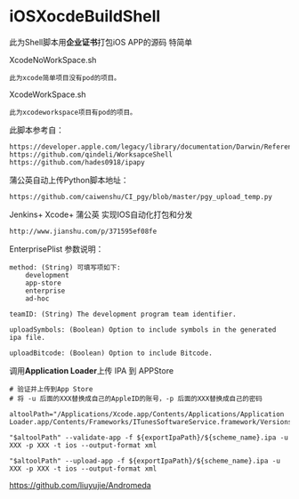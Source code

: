 # iOSXocdeBuildShell

此为Shell脚本用**企业证书**打包iOS APP的源码 特简单

XcodeNoWorkSpace.sh 

	此为xcode简单项目没有pod的项目。

XcodeWorkSpace.sh

	此为xcodeworkspace项目有pod的项目。

此脚本参考自： 
	
	https://developer.apple.com/legacy/library/documentation/Darwin/Reference/ManPages/man1/xcodebuild.1.html
	https://github.com/qindeli/WorksapceShell 
	https://github.com/hades0918/ipapy

蒲公英自动上传Python脚本地址：

	https://github.com/caiwenshu/CI_pgy/blob/master/pgy_upload_temp.py
	
Jenkins+ Xcode+ 蒲公英 实现IOS自动化打包和分发

	http://www.jianshu.com/p/371595ef08fe
	
	

EnterprisePlist 参数说明：

	method: (String) 可填写项如下:
		development
		app-store
		enterprise
		ad-hoc
	
	teamID: (String) The development program team identifier.
	
	uploadSymbols: (Boolean) Option to include symbols in the generated ipa file.
	
	uploadBitcode: (Boolean) Option to include Bitcode.


调用**Application Loader**上传 IPA 到 APPStore


	# 验证并上传到App Store
	# 将 -u 后面的XXX替换成自己的AppleID的账号，-p 后面的XXX替换成自己的密码
	
	altoolPath="/Applications/Xcode.app/Contents/Applications/Application Loader.app/Contents/Frameworks/ITunesSoftwareService.framework/Versions/A/Support/altool"
	
	"$altoolPath" --validate-app -f ${exportIpaPath}/${scheme_name}.ipa -u XXX -p XXX -t ios --output-format xml
	
	"$altoolPath" --upload-app -f ${exportIpaPath}/${scheme_name}.ipa -u  XXX -p XXX -t ios --output-format xml
	
	

https://github.com/liuyujie/Andromeda

